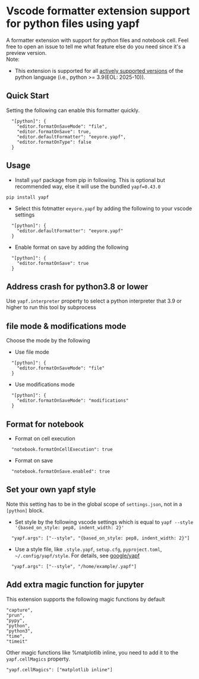 # Vscode formatter extension support for python files using yapf

A formatter extension with support for python files and notebook cell. Feel free to open an issue to tell me what feature else do you need since it's a preview version.  
Note:  
* This extension is supported for all [actively supported versions](https://devguide.python.org/versions/#supported-versions) of the python language (i.e., python >= 3.9(EOL: 2025-10)).

## Quick Start
Setting the following can enable this formatter quickly.
```
  "[python]": {
    "editor.formatOnSaveMode": "file",
    "editor.formatOnSave": true,
    "editor.defaultFormatter": "eeyore.yapf",
    "editor.formatOnType": false
  }
```


## Usage
* Install `yapf` package from pip in following. This is optional but recommended way, else it will use the bundled `yapf=0.43.0`
```
pip install yapf
```
* Select this fotmatter `eeyore.yapf` by adding the following to your vscode settings 
```
  "[python]": {
    "editor.defaultFormatter": "eeyore.yapf"
  }
```
* Enable format on save by adding the following
```
  "[python]": {
    "editor.formatOnSave": true
  }
```

## Address crash for python3.8 or lower
Use `yapf.interpreter` property to select a python interpreter that 3.9 or higher to run this tool by subprocess


## file mode & modifications mode
Choose the mode by the following
* Use file mode
```
  "[python]": {
    "editor.formatOnSaveMode": "file"
  }
```
* Use modifications mode
```
  "[python]": {
    "editor.formatOnSaveMode": "modifications"
  }
```

## Format for notebook
* Format on cell execution
```
  "notebook.formatOnCellExecution": true
```
* Format on save
```
  "notebook.formatOnSave.enabled": true
```

## Set your own yapf style
Note this setting has to be in the global scope of `settings.json`, not in a `[python]` block.

* Set style by the following vscode settings which is equal to `yapf --style '{based_on_style: pep8, indent_width: 2}'`
```
  "yapf.args": ["--style", "{based_on_style: pep8, indent_width: 2}"]
```

* Use a style file, like `.style.yapf`, `setup.cfg`, `pyproject.toml`, `~/.config/yapf/style`. For details, see [google/yapf](https://github.com/google/yapf)
```
  "yapf.args": ["--style", "/home/example/.yapf"]
```

## Add extra magic function for jupyter
This extension supports the following magic functions by default
```
"capture",
"prun",
"pypy",
"python",
"python3",
"time",
"timeit"
```
Other magic functions like %matplotlib inline, you need to add it to the `yapf.cellMagics` property.
```
"yapf.cellMagics": ["matplotlib inline"]
```
